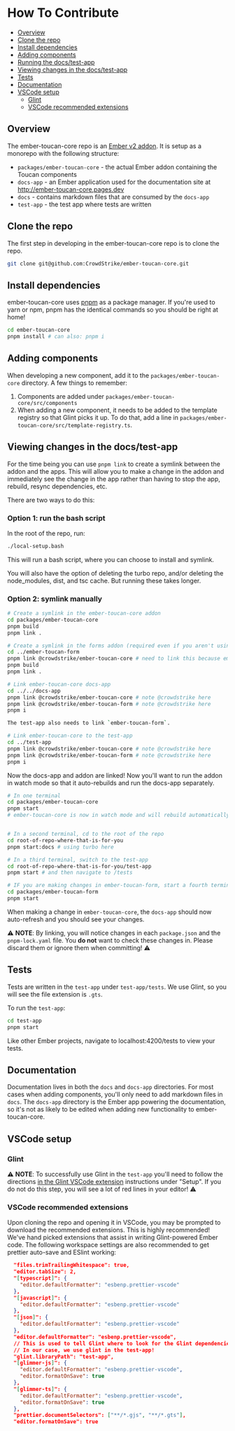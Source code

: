 # How To Contribute

- [Overview](#overview)
- [Clone the repo](#clone-the-repo)
- [Install dependencies](#install-dependencies)
- [Adding components](#adding-components)
- [Running the docs/test-app](#running-the-docstest-app)
- [Viewing changes in the docs/test-app](#viewing-changes-in-the-docstest-app)
- [Tests](#tests)
- [Documentation](#documentation)
- [VSCode setup](#vscode-setup)
  - [Glint](#glint)
  - [VSCode recommended extensions](#vscode-recommended-extensions)

## Overview

The ember-toucan-core repo is an [Ember v2 addon](https://rfcs.emberjs.com/id/0507-embroider-v2-package-format/). It is setup as a monorepo with the following structure:

- `packages/ember-toucan-core` - the actual Ember addon containing the Toucan components
- `docs-app` - an Ember application used for the documentation site at http://ember-toucan-core.pages.dev
- `docs` - contains markdown files that are consumed by the `docs-app`
- `test-app` - the test app where tests are written

## Clone the repo

The first step in developing in the ember-toucan-core repo is to clone the repo.

```bash
git clone git@github.com:CrowdStrike/ember-toucan-core.git
```

## Install dependencies

ember-toucan-core uses [pnpm](https://pnpm.io) as a package manager. If you're used to yarn or npm, pnpm has the identical commands so you should be right at home!

```bash
cd ember-toucan-core
pnpm install # can also: pnpm i
```

## Adding components

When developing a new component, add it to the `packages/ember-toucan-core` directory. A few things to remember:

1. Components are added under `packages/ember-toucan-core/src/components`
2. When adding a new component, it needs to be added to the template registry so that Glint picks it up. To do that, add a line in `packages/ember-toucan-core/src/template-registry.ts`.

## Viewing changes in the docs/test-app

For the time being you can use `pnpm link` to create a symlink between the addon and the apps. This will allow you to make a change in the addon and immediately see the change in the app rather than having to stop the app, rebuild, resync dependencies, etc.

There are two ways to do this:

### Option 1: run the bash script

In the root of the repo, run:

```bash
./local-setup.bash
```

This will run a bash script, where you can choose to install and symlink.

You will also have the option of deleting the turbo repo, and/or deleting the node_modules, dist, and tsc cache. But running these takes longer.

### Option 2: symlink manually

```bash
# Create a symlink in the ember-toucan-core addon
cd packages/ember-toucan-core
pnpm build
pnpm link .

# Create a symlink in the forms addon (required even if you aren't using it)
cd ../ember-toucan-form
pnpm link @crowdstrike/ember-toucan-core # need to link this because ember-toucan-forms depends on it
pnpm build
pnpm link .

# Link ember-toucan-core docs-app
cd ../../docs-app
pnpm link @crowdstrike/ember-toucan-core # note @crowdstrike here
pnpm link @crowdstrike/ember-toucan-form # note @crowdstrike here
pnpm i

The test-app also needs to link `ember-toucan-form`.

# Link ember-toucan-core to the test-app
cd ../test-app
pnpm link @crowdstrike/ember-toucan-core # note @crowdstrike here
pnpm link @crowdstrike/ember-toucan-form # note @crowdstrike here
pnpm i
```

Now the docs-app and addon are linked! Now you'll want to run the addon in watch mode so that it auto-rebuilds and run the docs-app separately.

```bash
# In one terminal
cd packages/ember-toucan-core
pnpm start
# ember-toucan-core is now in watch mode and will rebuild automatically


# In a second terminal, cd to the root of the repo
cd root-of-repo-where-that-is-for-you
pnpm start:docs # using turbo here

# In a third terminal, switch to the test-app
cd root-of-repo-where-that-is-for-you/test-app
pnpm start # and then navigate to /tests

# IF you are making changes in ember-toucan-form, start a fourth terminal
cd packages/ember-toucan-form
pnpm start
```

When making a change in `ember-toucan-core`, the `docs-app` should now auto-refresh and you should see your changes.

⚠️ **NOTE**: By linking, you will notice changes in each `package.json` and the `pnpm-lock.yaml` file. You **do not** want to check these changes in. Please discard them or ignore them when committing! ⚠️

## Tests

Tests are written in the `test-app` under `test-app/tests`. We use Glint, so you will see the file extension is `.gts`.

To run the `test-app`:

```bash
cd test-app
pnpm start
```

Like other Ember projects, navigate to localhost:4200/tests to view your tests.

## Documentation

Documentation lives in both the `docs` and `docs-app` directories. For most cases when adding components, you'll only need to add markdown files in `docs`. The `docs-app` directory is the Ember app powering the documentation, so it's not as likely to be edited when adding new functionality to ember-toucan-core.

## VSCode setup

### Glint

⚠️ **NOTE**: To successfully use Glint in the `test-app` you'll need to follow the directions [in the Glint VSCode extension](https://marketplace.visualstudio.com/items?itemName=typed-ember.glint-vscode) instructions under "Setup". If you do not do this step, you will see a lot of red lines in your editor! ⚠️

### VSCode recommended extensions

Upon cloning the repo and opening it in VSCode, you may be prompted to download the recommended extensions. This is highly recommended! We've hand picked extensions that assist in writing Glint-powered Ember code. The following workspace settings are also recommended to get prettier auto-save and ESlint working:

```json
  "files.trimTrailingWhitespace": true,
  "editor.tabSize": 2,
  "[typescript]": {
    "editor.defaultFormatter": "esbenp.prettier-vscode"
  },
  "[javascript]": {
    "editor.defaultFormatter": "esbenp.prettier-vscode"
  },
  "[json]": {
    "editor.defaultFormatter": "esbenp.prettier-vscode"
  },
  "editor.defaultFormatter": "esbenp.prettier-vscode",
  // This is used to tell Glint where to look for the Glint dependencies
  // In our case, we use glint in the test-app!
  "glint.libraryPath": "test-app",
  "[glimmer-js]": {
    "editor.defaultFormatter": "esbenp.prettier-vscode",
    "editor.formatOnSave": true
  },
  "[glimmer-ts]": {
    "editor.defaultFormatter": "esbenp.prettier-vscode",
    "editor.formatOnSave": true
  },
  "prettier.documentSelectors": ["**/*.gjs", "**/*.gts"],
  "editor.formatOnSave": true
```
